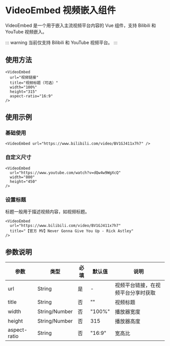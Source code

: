 # VideoEmbed 视频嵌入组件

VideoEmbed 是一个用于嵌入主流视频平台内容的 Vue 组件，支持 Bilibili 和 YouTube 视频嵌入。

::: warning
当前仅支持 Bilibili 和 YouTube 视频平台。
:::

## 使用方法

```vue
<VideoEmbed
  url="视频链接"
  title="视频标题（可选）"
  width="100%"
  height="315"
  aspect-ratio="16:9"
/>
```

## 使用示例

### 基础使用

<VideoEmbed url="https://www.bilibili.com/video/BV1GJ411x7h7" />

```vue
<VideoEmbed url="https://www.bilibili.com/video/BV1GJ411x7h7" />
```

### 自定义尺寸

<VideoEmbed
  url="https://www.youtube.com/watch?v=dQw4w9WgXcQ"
  width="800"
  height="450"
/>

```vue
<VideoEmbed
  url="https://www.youtube.com/watch?v=dQw4w9WgXcQ"
  width="800"
  height="450"
/>
```

### 设置标题

标题一般用于描述视频内容，如视频标题。

<VideoEmbed
  url="https://www.bilibili.com/video/BV1GJ411x7h7"
  title="【官方 MV】Never Gonna Give You Up - Rick Astley"
/>

```vue
<VideoEmbed
  url="https://www.bilibili.com/video/BV1GJ411x7h7"
  title="【官方 MV】Never Gonna Give You Up - Rick Astley"
/>
```

## 参数说明

| 参数         | 类型          | 必填 | 默认值 | 说明                               |
| ------------ | ------------- | ---- | ------ | ---------------------------------- |
| url          | String        | 是   | -      | 视频平台链接，在视频平台分享时获取 |
| title        | String        | 否   | ""     | 视频标题                           |
| width        | String/Number | 否   | "100%" | 播放器宽度                         |
| height       | String/Number | 否   | 315    | 播放器高度                         |
| aspect-ratio | String        | 否   | "16:9" | 宽高比                             |
